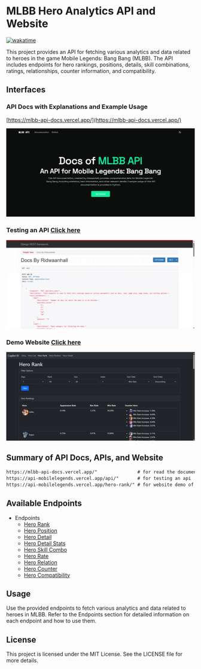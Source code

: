 # MLBB Hero Analytics API and Website

[![wakatime](https://wakatime.com/badge/user/018b799e-de53-4f7a-bb65-edc2df9f26d8/project/6f380e9e-ea7b-4326-8ec2-df979927fe68.svg)](https://wakatime.com/badge/user/018b799e-de53-4f7a-bb65-edc2df9f26d8/project/6f380e9e-ea7b-4326-8ec2-df979927fe68)

This project provides an API for fetching various analytics and data related to heroes in the game Mobile Legends: Bang Bang (MLBB). The API includes endpoints for hero rankings, positions, details, skill combinations, ratings, relationships, counter information, and compatibility.

## Interfaces

### API Docs with Explanations and Example Usage

[https://mlbb-api-docs.vercel.app/](https://mlbb-api-docs.vercel.app/)

![API Docs](images/api-docs.png)

### Testing an API [Click here](https://api-mobilelegends.vercel.app/api/)

![Testing an API](images/testing-api.png)

### Demo Website [Click here](https://api-mobilelegends.vercel.app/hero-rank/)

![Hero Rank Web](images/demo-website.png)

## Summary of API Docs, APIs, and Website

```txt
https://mlbb-api-docs.vercel.app/"               # for read the documentations easy-to-understand
https://api-mobilelegends.vercel.app/api/"       # for testing an api
https://api-mobilelegends.vercel.app/hero-rank/" # for website demo of APIs
```

## Available Endpoints

- Endpoints
  - [Hero Rank](#hero-rank)
  - [Hero Position](#hero-position)
  - [Hero Detail](#hero-detail)
  - [Hero Detail Stats](#hero-detail-stats)
  - [Hero Skill Combo](#hero-skill-combo)
  - [Hero Rate](#hero-rate)
  - [Hero Relation](#hero-relation)
  - [Hero Counter](#hero-counter)
  - [Hero Compatibility](#hero-compatibility)

## Usage

Use the provided endpoints to fetch various analytics and data related to heroes in MLBB. Refer to the Endpoints section for detailed information on each endpoint and how to use them.

## License

This project is licensed under the MIT License. See the LICENSE file for more details.
